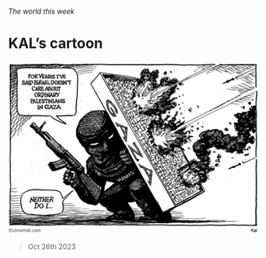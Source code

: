 ###### The world this week

# KAL’s cartoon 

#####  

![image](images/20231028_WWD000.png) 

> Oct 26th 2023 







